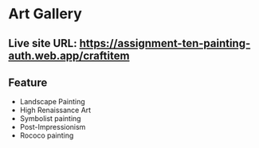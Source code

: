 # Art Gallery

## Live site URL: https://assignment-ten-painting-auth.web.app/craftitem

## Feature
* Landscape Painting
* High Renaissance Art
* Symbolist painting
* Post-Impressionism
* Rococo painting
